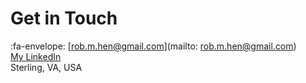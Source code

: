 # Get in Touch

:fa-envelope: [rob.m.hen@gmail.com](mailto: rob.m.hen@gmail.com)<br>
<i class="fa fa-linkedin" aria-hidden="true"></i> [My LinkedIn](https://www.linkedin.com/in/robyn-henry-6a433172/)<br>
<i class="fa fa-home"></i> Sterling, VA, USA